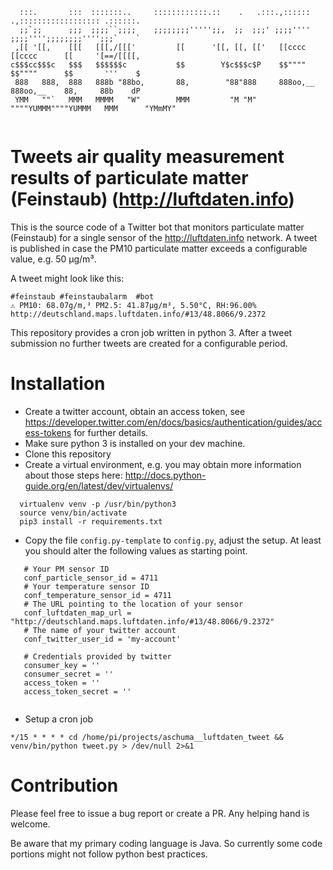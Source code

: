```
  :::.       :::  :::::::..     ::::::::::::.::    .   .:::.,:::::: .,:::::::::::::::::: .::::::. 
  ;;`;;      ;;;  ;;;;``;;;;    ;;;;;;;;''''';;,  ;;  ;;;' ;;;;'''' ;;;;'''';;;;;;;;'''';;;`    ` 
 ,[[ '[[,    [[[   [[[,/[[['         [[      '[[, [[, [['   [[cccc   [[cccc      [[     '[==/[[[[,
c$$$cc$$$c   $$$   $$$$$$c           $$        Y$c$$$c$P    $$""""   $$""""      $$       '''    $
 888   888,  888   888b "88bo,       88,        "88"888     888oo,__ 888oo,__    88,     88b    dP
 YMM   ""`   MMM   MMMM   "W"        MMM         "M "M"     """"YUMMM""""YUMMM   MMM      "YMmMY"                                         
 
```
# Tweets air quality measurement results of particulate matter (Feinstaub) (http://luftdaten.info)

This is the source code of a Twitter bot that monitors particulate matter (Feinstaub) for a single 
sensor of the http://luftdaten.info network. A tweet is published in case the PM10 particulate matter 
exceeds a configurable value, e.g. 50 µg/m³.

A tweet might look like this:
 ```
#feinstaub #feinstaubalarm  #bot
⚠ PM10: 68.07g/m,³ PM2.5: 41.87µg/m³, 5.50°C, RH:96.00%
http://deutschland.maps.luftdaten.info/#13/48.8066/9.2372
```

This repository provides a cron job written in python 3. After a tweet submission no further tweets
are created for a configurable period. 


# Installation

- Create a twitter account, obtain an access token, see https://developer.twitter.com/en/docs/basics/authentication/guides/access-tokens for further details.
- Make sure python 3 is installed on your dev machine.
- Clone this repository
- Create a virtual environment, e.g. you may obtain more information about those steps here: http://docs.python-guide.org/en/latest/dev/virtualenvs/ 
 ```
   virtualenv venv -p /usr/bin/python3
   source venv/bin/activate
   pip3 install -r requirements.txt 
 ```
- Copy the file ```config.py-template``` to ```config.py```, adjust the setup. At least you should alter the following values as starting point.

```
   # Your PM sensor ID
   conf_particle_sensor_id = 4711
   # Your temperature sensor ID
   conf_temperature_sensor_id = 4711
   # The URL pointing to the location of your sensor
   conf_luftdaten_map_url = "http://deutschland.maps.luftdaten.info/#13/48.8066/9.2372"
   # The name of your twitter account
   conf_twitter_user_id = 'my-account'

   # Credentials provided by twitter
   consumer_key = ''
   consumer_secret = ''
   access_token = ''
   access_token_secret = ''
 
```
- Setup a cron job

```
*/15 * * * * cd /home/pi/projects/aschuma__luftdaten_tweet && venv/bin/python tweet.py > /dev/null 2>&1
```

# Contribution
Please feel free to issue a bug report or create a PR. Any helping hand is welcome. 

Be aware that my primary coding language is Java. So currently some code portions might not follow python best practices.
